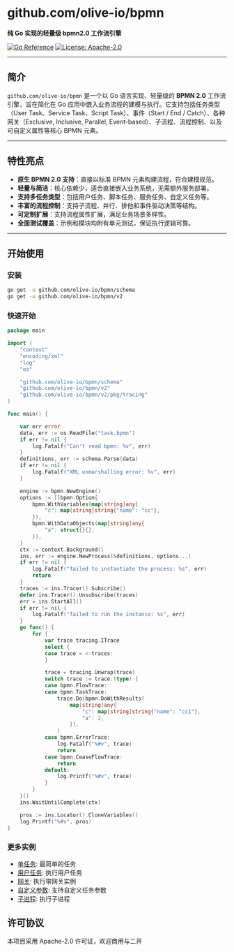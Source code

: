 # github.com/olive-io/bpmn

**纯 Go 实现的轻量级 bpmn2.0 工作流引擎**

[![Go Reference](https://pkg.go.dev/badge/github.com/olive-io/bpmn.svg)](https://pkg.go.dev/github.com/olive-io/bpmn)
[![License: Apache-2.0](https://img.shields.io/badge/license-Apache-blue.svg)](LICENSE.md)

---

## 简介

`github.com/olive-io/bpmn` 是一个以 Go 语言实现、轻量级的 **BPMN 2.0** 工作流引擎，旨在简化在 Go 应用中嵌入业务流程的建模与执行。它支持包括任务类型（User Task、Service Task、Script Task）、事件（Start / End / Catch）、各种网关（Exclusive, Inclusive, Parallel, Event-based）、子流程、流程控制、以及可自定义属性等核心 BPMN 元素。

---

## 特性亮点

- **原生 BPMN 2.0 支持**：直接以标准 BPMN 元素构建流程，符合建模规范。
- **轻量与简洁**：核心依赖少，适合直接嵌入业务系统，无需额外服务部署。
- **支持多任务类型**：包括用户任务、脚本任务、服务任务、自定义任务等。
- **丰富的流程控制**：支持子流程、并行、排他和事件驱动决策等结构。
- **可定制扩展**：支持流程属性扩展，满足业务场景多样性。
- **全面测试覆盖**：示例和模块均附有单元测试，保证执行逻辑可靠。

---

## 开始使用

### 安装

```bash
go get -u github.com/olive-io/bpmn/schema
go get -u github.com/olive-io/bpmn/v2
```

### 快速开始

```go
package main

import (
	"context"
	"encoding/xml"
	"log"
	"os"

	"github.com/olive-io/bpmn/schema"
	"github.com/olive-io/bpmn/v2"
	"github.com/olive-io/bpmn/v2/pkg/tracing"
)

func main() {

	var err error
	data, err := os.ReadFile("task.bpmn")
	if err != nil {
		log.Fatalf("Can't read bpmn: %v", err)
	}
	definitions, err := schema.Parse(data)
	if err != nil {
		log.Fatalf("XML unmarshalling error: %v", err)
	}

	engine := bpmn.NewEngine()
	options := []bpmn.Option{
		bpmn.WithVariables(map[string]any{
			"c": map[string]string{"name": "cc"},
		}),
		bpmn.WithDataObjects(map[string]any{
			"a": struct{}{},
		}),
	}
	ctx := context.Background()
	ins, err := engine.NewProcess(&definitions, options...)
	if err != nil {
		log.Fatalf("failed to instantiate the process: %s", err)
		return
	}
	traces := ins.Tracer().Subscribe()
	defer ins.Tracer().Unsubscribe(traces)
	err = ins.StartAll()
	if err != nil {
		log.Fatalf("failed to run the instance: %s", err)
	}
	go func() {
		for {
			var trace tracing.ITrace
			select {
			case trace = <-traces:
			}

			trace = tracing.Unwrap(trace)
			switch trace := trace.(type) {
			case bpmn.FlowTrace:
			case bpmn.TaskTrace:
				trace.Do(bpmn.DoWithResults(
					map[string]any{
						"c": map[string]string{"name": "cc1"},
						"a": 2,
					}),
				)
			case bpmn.ErrorTrace:
				log.Fatalf("%#v", trace)
				return
			case bpmn.CeaseFlowTrace:
				return
			default:
				log.Printf("%#v", trace)
			}
		}
	}()
	ins.WaitUntilComplete(ctx)

	pros := ins.Locator().CloneVariables()
	log.Printf("%#v", pros)
}
```

### 更多实例
- [单任务](https://github.com/olive-io/bpmn/tree/main/examples/basic): 最简单的任务
- [用户任务](https://github.com/olive-io/bpmn/tree/main/examples/user_task): 执行用户任务
- [网关](https://github.com/olive-io/bpmn/tree/main/examples/gateway): 执行带网关实例
- [自定义参数](https://github.com/olive-io/bpmn/tree/main/examples/properties): 支持自定义任务参数
- [子进程](https://github.com/olive-io/bpmn/tree/main/examples/subprocess): 执行子进程

## 许可协议

本项目采用 Apache-2.0 许可证，欢迎商用与二开